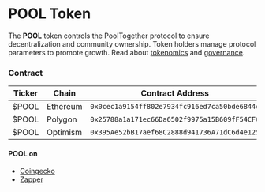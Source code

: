# POOL Token

The **POOL** token controls the PoolTogether protocol to ensure decentralization and community ownership. Token holders manage protocol parameters to promote growth. Read about [tokenomics](tokenomics-and-governance.md) and [governance](../governance/).&#x20;

### Contract

<table><thead><tr><th width="150">Ticker</th><th>Chain</th><th width="450.2">Contract Address</th></tr></thead><tbody><tr><td>$POOL</td><td>Ethereum</td><td><code>0x0cec1a9154ff802e7934fc916ed7ca50bde6844e</code></td></tr><tr><td>$POOL</td><td>Polygon</td><td><code>0x25788a1a171ec66Da6502f9975a15B609fF54CF6</code></td></tr><tr><td>$POOL</td><td>Optimism</td><td><code>0x395Ae52bB17aef68C2888d941736A71dC6d4e125</code></td></tr></tbody></table>

#### POOL on

* [Coingecko](https://www.coingecko.com/en/coins/pooltogether)
* [Zapper](https://zapper.fi/token/ethereum/0x0cec1a9154ff802e7934fc916ed7ca50bde6844e/POOL/details?)
